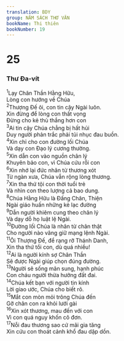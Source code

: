 ```yaml
---
translation: BDY
group: NĂM SÁCH THƠ VĂN
bookName: Thi thiên 
bookNumber: 19
---
```


<div class="title"><h1>25</h1><h3>Thư Đa-vít</h3></div>
<span class="verse thi_25_1"><sup>1</sup>Lạy Chân Thần Hằng Hữu,<br/>Lòng con hướng về Chúa<br/></span>
<span class="verse thi_25_2"><sup>2</sup>Thượng Đế ôi, con tin cậy Ngài luôn.<br/>Xin đừng để lòng con thất vọng<br/>Đừng cho kẻ thù thắng hơn con<br/></span>
<span class="verse thi_25_3"><sup>3</sup>Ai tin cậy Chúa chẳng bị hất hủi<br/>Duy người phản trắc phải tủi nhục đau buồn.<br/></span>
<span class="verse thi_25_4"><sup>4</sup>Xin chỉ cho con đường lối Chúa<br/>Và dạy con Đạo lý cương thường.<br/></span>
<span class="verse thi_25_5"><sup>5</sup>Xin dẫn con vào nguồn chân lý<br/>Khuyên bảo con, vì Chúa cứu rỗi con<br/></span>
<span class="verse thi_25_6"><sup>6</sup>Xin nhớ lại đức nhân từ thương xót<br/>Từ ngàn xưa, Chúa vẫn rộng lòng thương.<br/></span>
<span class="verse thi_25_7"><sup>7</sup>Xin tha thứ tội con thời tuổi trẻ<br/>Và nhìn con theo lượng cả bao dung.<br/></span>
<span class="verse thi_25_8"><sup>8</sup>Chúa Hằng Hữu là Đấng Chân, Thiện<br/>Ngài giáo huấn những kẻ lạc đường<br/></span>
<span class="verse thi_25_9"><sup>9</sup>Dẫn người khiêm cung theo chân lý<br/>Và dạy dỗ họ luật lệ Ngài.<br/></span>
<span class="verse thi_25_10"><sup>10</sup>Đường lối Chúa là nhân từ chân thật<br/>Cho người nào vâng giữ mạng lệnh Ngài.<br/></span>
<span class="verse thi_25_11"><sup>11</sup>Ôi Thượng Đế, để rạng rỡ Thánh Danh,<br/>Xin tha thứ tồi con, dù quá nhiều!<br/></span>
<span class="verse thi_25_12"><sup>12</sup>Ai là người kính sợ Chân Thần<br/>Sẽ được Ngài giúp chọn đúng đường.<br/></span>
<span class="verse thi_25_13"><sup>13</sup>Người sẽ sống mãn sung, hạnh phúc<br/>Con cháu người thừa hưởng đất đai.<br/></span>
<span class="verse thi_25_14"><sup>14</sup>Chúa kết bạn với người tin kính<br/>Lời giao ước, Chúa cho biết rõ.<br/></span>
<span class="verse thi_25_15"><sup>15</sup>Mắt con mòn mỏi trông Chúa đến<br/>Gỡ chân con ra khỏi lưới gài<br/></span>
<span class="verse thi_25_16"><sup>16</sup>Xin xót thương, mau đến với con<br/>Vì con quá nguy khốn cô đơn.<br/></span>
<span class="verse thi_25_17"><sup>17</sup>Nỗi đau thương sao cứ mãi gia tăng<br/>Xin cứu con thoát cảnh khổ đau dập dồn.</span>
